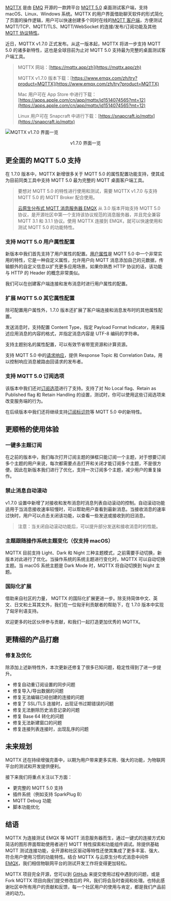 [MQTTX](https://mqttx.app/zh) 是由 [EMQ](https://www.emqx.com/zh) 开源的一款跨平台 [MQTT 5.0](https://www.emqx.com/zh/mqtt/mqtt5) 桌面测试客户端，支持 macOS、Linux、Windows 系统。MQTTX 的用户界面借助聊天软件的形式简化了页面的操作逻辑，用户可以快速创建多个同时在线的[MQTT 客户端](https://www.emqx.com/zh/mqtt-client-sdk)，方便测试 MQTT/TCP、MQTT/TLS、MQTT/WebSocket 的连接/发布/订阅功能及其他 [MQTT 协议特性](https://www.emqx.com/zh/mqtt)。

近日，MQTTX v1.7.0 正式发布。从这一版本起，MQTTX 将进一步支持 MQTT 5.0 的诸多新特性，这也是全球目前为止对 MQTT 5.0 支持最为完整的桌面测试客户端工具。

> MQTTX 网站：[https://mqttx.app/zh](https://mqttx.app/zh)
>
> MQTTX v1.7.0 版本下载：[https://www.emqx.com/zh/try?product=MQTTX](https://www.emqx.com/zh/try?product=MQTTX)
>
> Mac 用户可在 App Store 中进行下载：[‎https://apps.apple.com/cn/app/mqttx/id1514074565?mt=12](https://apps.apple.com/cn/app/mqttx/id1514074565?mt=12)
>
> Linux 用户可在 Snapcraft 中进行下载：[https://snapcraft.io/mqttx](https://snapcraft.io/mqttx)

![MQTTX v1.7.0 界面一览](https://assets.emqx.com/images/ba629cd3f538e19317d9a782ea43c0c8.png)

<center>v1.7.0 界面一览</center>

## 更全面的 MQTT 5.0 支持

在 1.7.0 版本中，MQTTX 新增很多关于 MQTT 5.0 的属性配置功能支持，使其成为目前同类工具中支持 MQTT 5.0 最为完整的 MQTT 桌面客户端工具。

>要想对 MQTT 5.0 的特性进行使用和测试，需要 MQTTX v1.7.0 与支持 MQTT 5.0 的 MQTT Broker 配合使用。
>
>[云原生分布式 MQTT 消息服务器 EMQX](https://www.emqx.io/zh) 从 3.0 版本开始支持 MQTT 5.0 协议，是开源社区中第一个支持该协议规范的消息服务器，并且完全兼容 MQTT 3.1 和 3.1.1 协议。使用 MQTTX 连接到 EMQX，就可以快速使用和测试 MQTT 5.0 的功能特性。

### 支持 MQTT 5.0 用户属性配置

新版本中我们首先支持了用户属性的配置。[用户属性](https://www.emqx.com/zh/blog/mqtt5-user-properties)是 MQTT 5.0 中一个非常实用的特性，它是一种自定义属性，允许用户向 MQTT 消息添加自己的元数据，传输额外的自定义信息以扩充更多应用场景。如果你熟悉 HTTP 协议的话，该功能与 HTTP 的 Header 的概念非常类似。

我们可以在创建客户端连接和发布消息时进行用户属性的配置。

### 扩展 MQTT 5.0 其它属性配置

除可配置用户属性外，1.7.0 版本还扩展了客户端连接和消息发布时的其他属性配置。

发送消息时，支持配置 Content Type，指定 Payload Format Indicator，用来描述应用消息的内容的格式，并指定消息内容是 UTF-8 编码的字符串。

支持主题别名的属性配置，可以有效节省带宽资源和计算资源。

支持 MQTT 5.0 中的[请求响应](https://www.emqx.com/zh/blog/mqtt5-request-response)，提供 Response Topic 和 Correlation Data，用以控制响应消息被路由回请求的发布者。

### 支持 MQTT 5.0 订阅选项

该版本中我们还对[订阅选项](https://www.emqx.com/zh/blog/subscription-identifier-and-subscription-options)进行了支持。支持了对 No Local flag、Retain as Published flag 和 Retain Handling 的设置，测试时，你可以使用这些订阅选项来改变服务端的行为。

在后续版本中我们还将继续支持[订阅标识符]( https://www.emqx.com/zh/blog/subscription-identifier-and-subscription-options)等 MQTT 5.0 中的新特性。

## 更顺畅的使用体验

### 一键多主题订阅

在之前的版本中，我们每次打开订阅主题的弹框只能订阅一个主题，对于想要订阅多个主题的用户来说，每次都需要点击打开和关闭才能订阅多个主题，不是很方便。因此在新版本我们进行了优化，支持一次订阅多个主题，减少用户的重复操作。

### 禁止消息自动滚动

v1.7.0 设置中新增了对接收和发布消息时消息列表自动滚动的控制。自动滚动功能适用于当消息接收速率较慢时，可以帮助用户查看到最新消息。当接收消息的速率过快时，用户可以点击关闭该功能，以查看一些发送或接收到的旧消息。

> 注意：当关闭自动滚动功能后，可以提升部分发送和接收消息时的性能。

### 主题跟随操作系统主题变化（仅支持 macOS）

MQTTX 目前支持 Light、Dark 和 Night 三种主题模式，之前需要手动切换，新版本对此进行了优化。当操作系统的系统主题进行变化时，MQTTX 可以自动切换主题。当 macOS 系统主题是 Dark Mode 时，MQTTX 将自动切换到 Night 主题。

### 国际化扩展

借助来自社区的力量， MQTTX 的国际化扩展更进一步。除支持简体中文、英文、日文和土耳其文外，我们在一位匈牙利贡献者的帮助下，在 1.7.0 版本中实现了匈牙利语支持。

欢迎更多的社区伙伴参与贡献，和我们一起打造更加优秀的 MQTTX。

## 更精细的产品打磨

### 修复及优化

除添加上述新特性外，本次更新还修复了很多已知问题，稳定性得到了进一步提升。

- 修复自动重订阅设置的同步问题
- 修复导入/导出数据的问题
- 修复无法编辑已经创建的连接的问题
- 修复了 SSL/TLS 连接时，出现证书过期错误的问题
- 修复无法删除历史消息记录的问题
- 修复 Base 64 转化的问题
- 修复无法新建窗口的问题
- 修复连接列表连接时，出现乱序的问题

## 未来规划

MQTTX 还在持续增强完善中，以期为用户带来更多实用、强大的功能，为物联网平台的测试和开发提供便利。

接下来我们将重点关注以下方面：

- 更完整的 MQTT 5.0 支持
- 插件系统（例如支持 SparkPlug B）
- MQTT Debug 功能
- 脚本功能优化

## 结语

MQTTX 为连接测试 EMQX 等 MQTT 消息服务器而生，通过一键式的连接方式和简洁的图形界面帮助使用者进行 MQTT 特性探索和功能组件调试。除提供基础 MQTT 测试连接功能，全开源和社区驱动等特性还使其集成了更多丰富、强大、符合用户使用习惯的功能特性。结合 MQTTX 与云原生分布式消息中间件 [EMQX](https://www.emqx.com/zh/products/emqx)，我们相信物联网平台的测试开发工作将变得更加轻松。

MQTTX 项目完全开源，您可以到 [GitHub](https://github.com/emqx/MQTTX/issues?q=is%3Aissue+is%3Aopen+sort%3Aupdated-desc) 来提交使用过程中遇到的问题，或是 Fork MQTTX 项目向我们提交修改后的 PR，我们将会及时查阅和处理。也特此感谢社区中所有用户的贡献和反馈，每一个社区用户的使用与肯定，都是我们产品前进的动力。
